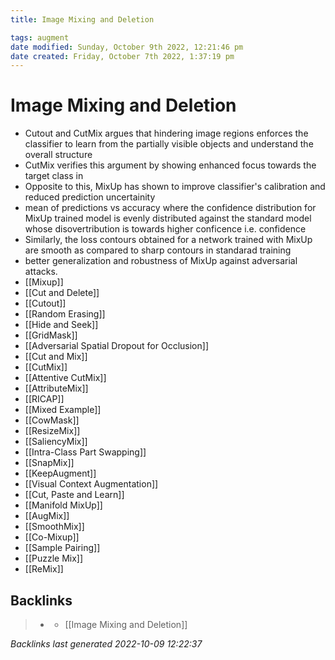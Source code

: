 ```yaml
---
title: Image Mixing and Deletion

tags: augment 
date modified: Sunday, October 9th 2022, 12:21:46 pm
date created: Friday, October 7th 2022, 1:37:19 pm
---
```


# Image Mixing and Deletion
- Cutout and CutMix argues that hindering image regions enforces the classifier to learn from the partially visible objects and understand the overall structure
- CutMix verifies this argument by showing enhanced focus towards the target class in
- Opposite to this, MixUp has shown to improve classifier's calibration and reduced prediction uncertainity
- mean of predictions vs accuracy where the confidence distribution for MixUp trained model is evenly distributed against the standard model whose disovertribution is towards higher conficence i.e. confidence
- Similarly, the loss contours obtained for a network trained with MixUp are smooth as compared to sharp contours in standarad training
- better generalization and robustness of MixUp against adversarial attacks.
- [[Mixup]]
- [[Cut and Delete]]
- [[Cutout]]
- [[Random Erasing]]
- [[Hide and Seek]]
- [[GridMask]]
- [[Adversarial Spatial Dropout for Occlusion]]
- [[Cut and Mix]]
- [[CutMix]]
- [[Attentive CutMix]]
- [[AttributeMix]]
- [[RICAP]]
- [[Mixed Example]]
- [[CowMask]]
- [[ResizeMix]]
- [[SaliencyMix]]
- [[Intra-Class Part Swapping]]
- [[SnapMix]]
- [[KeepAugment]]
- [[Visual Context Augmentation]]
- [[Cut, Paste and Learn]]
- [[Manifold MixUp]]
- [[AugMix]]
- [[SmoothMix]]
- [[Co-Mixup]]
- [[Sample Pairing]]
- [[Puzzle Mix]]
- [[ReMix]]

## Backlinks

> - [](journals/2022-10-07.md)
>   - [[Image Mixing and Deletion]]

_Backlinks last generated 2022-10-09 12:22:37_
